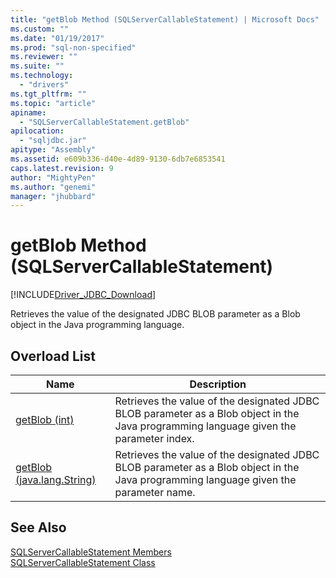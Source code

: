 ```yaml
---
title: "getBlob Method (SQLServerCallableStatement) | Microsoft Docs"
ms.custom: ""
ms.date: "01/19/2017"
ms.prod: "sql-non-specified"
ms.reviewer: ""
ms.suite: ""
ms.technology: 
  - "drivers"
ms.tgt_pltfrm: ""
ms.topic: "article"
apiname: 
  - "SQLServerCallableStatement.getBlob"
apilocation: 
  - "sqljdbc.jar"
apitype: "Assembly"
ms.assetid: e609b336-d40e-4d89-9130-6db7e6853541
caps.latest.revision: 9
author: "MightyPen"
ms.author: "genemi"
manager: "jhubbard"
---
```

# getBlob Method (SQLServerCallableStatement)
[!INCLUDE[Driver_JDBC_Download](../../../includes/driver_jdbc_download.md)]

  Retrieves the value of the designated JDBC BLOB parameter as a Blob object in the Java programming language.  
  
## Overload List  
  
|Name|Description|  
|----------|-----------------|  
|[getBlob (int)](../../../connect/jdbc/reference/getblob-method-int.md)|Retrieves the value of the designated JDBC BLOB parameter as a Blob object in the Java programming language given the parameter index.|  
|[getBlob (java.lang.String)](../../../connect/jdbc/reference/getblob-method-java-lang-string.md)|Retrieves the value of the designated JDBC BLOB parameter as a Blob object in the Java programming language given the parameter name.|  
  
## See Also  
 [SQLServerCallableStatement Members](../../../connect/jdbc/reference/sqlservercallablestatement-members.md)   
 [SQLServerCallableStatement Class](../../../connect/jdbc/reference/sqlservercallablestatement-class.md)  
  
  